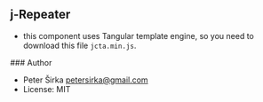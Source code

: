 ## j-Repeater

- this component uses Tangular template engine, so you need to download this file `jcta.min.js`.

### Author

- Peter Širka <petersirka@gmail.com>
- License: MIT